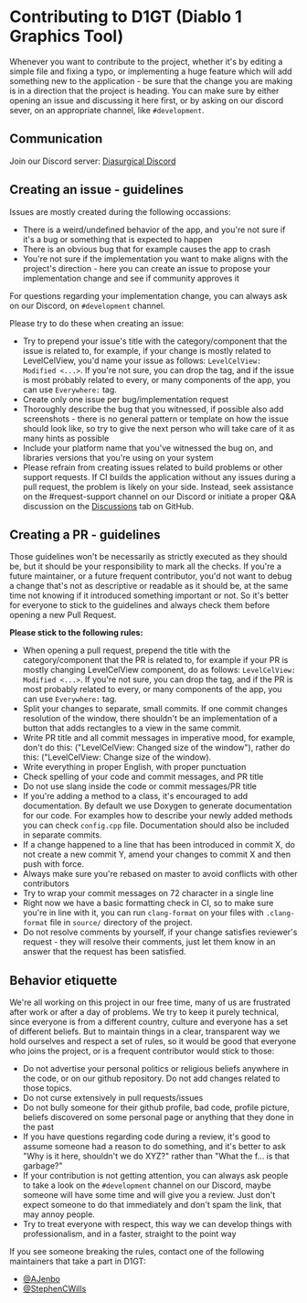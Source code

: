 # Contributing to D1GT (Diablo 1 Graphics Tool)

Whenever you want to contribute to the project, whether it's by editing a simple file and fixing a typo, or implementing a huge feature which will add something new to the application - be sure that the change you are making is in a direction that the project is heading. You can make sure by either opening an issue and discussing it here first, or by asking on our discord sever, on an appropriate channel, like `#development`.

## Communication

Join our Discord server: [Diasurgical Discord](https://discord.gg/devilutionx)

## Creating an issue - guidelines

Issues are mostly created during the following occassions:

* There is a weird/undefined behavior of the app, and you're not sure if it's a bug or something that is expected to happen
* There is an obvious bug that for example causes the app to crash
* You're not sure if the implementation you want to make aligns with the project's direction - here you can create an issue to propose your implementation change and see if community approves it

For questions regarding your implementation change, you can always ask on our Discord, on `#development` channel.

Please try to do these when creating an issue:

* Try to prepend your issue's title with the category/component that the issue is related to, for example, if your change is mostly related to LevelCelView, you'd name your issue as follows: `LevelCelView: Modified <...>`. If you're not sure, you can drop the tag, and if the issue is most probably related to every, or many components of the app, you can use `Everywhere:` tag.
* Create only one issue per bug/implementation request
* Thoroughly describe the bug that you witnessed, if possible also add screenshots - there is no general pattern or template on how the issue should look like, so try to give the next person who will take care of it as many hints as possible
* Include your platform name that you've witnessed the bug on, and libraries versions that you're using on your system
* Please refrain from creating issues related to build problems or other support requests. If CI builds the application without any issues during a pull request, the problem is likely on your side. Instead, seek assistance on the #request-support channel on our Discord or initiate a proper Q&A discussion on the [Discussions](https://github.com/diasurgical/d1-graphics-tool/discussions) tab on GitHub.

## Creating a PR - guidelines

Those guidelines won't be necessarily as strictly executed as they should be, but it should be your responsibility to mark all the checks. If you're a future maintainer, or a future frequent contributor, you'd not want to debug a change that's not as descriptive or readable as it should be, at the same time not knowing if it introduced something important or not. So it's better for everyone to stick to the guidelines and always check them before opening a new Pull Request.

**Please stick to the following rules:**
* When opening a pull request, prepend the title with the category/component that the PR is related to, for example if your PR is mostly changing LevelCelView component, do as follows: `LevelCelView: Modified <...>`. If you're not sure, you can drop the tag, and if the PR is most probably related to every, or many components of the app, you can use `Everywhere:` tag.
* Split your changes to separate, small commits. If one commit changes resolution of the window, there shouldn't be an implementation of a button that adds rectangles to a view in the same commit.
* Write PR title and all commit messages in imperative mood, for example, don't do this: ("LevelCelView: Changed size of the window"), rather do this: ("LevelCelView: Change size of the window).
* Write everything in proper English, with proper punctuation
* Check spelling of your code and commit messages, and PR title
* Do not use slang inside the code or commit messages/PR title
* If you're adding a method to a class, it's encouraged to add documentation. By default we use Doxygen to generate documentation for our code. For examples how to describe your newly added methods you can check `config.cpp` file. Documentation should also be included in separate commits.
* If a change happened to a line that has been introduced in commit X, do not create a new commit Y, amend your changes to commit X and then push with force.
* Always make sure you're rebased on master to avoid conflicts with other contributors
* Try to wrap your commit messages on 72 character in a single line
* Right now we have a basic formatting check in CI, so to make sure you're in line with it, you can run `clang-format` on your files with `.clang-format` file in `source/` directory of the project.
* Do not resolve comments by yourself, if your change satisfies reviewer's request - they will resolve their comments, just let them know in an answer that the request has been satisfied.

## Behavior etiquette

We're all working on this project in our free time, many of us are frustrated after work or after a day of problems. We try to keep it purely technical, since everyone is from a different country, culture and everyone has a set of different beliefs. But to maintain things in a clear, transparent way we hold ourselves and respect a set of rules, so it would be good that everyone who joins the project, or is a frequent contributor would stick to those:

* Do not advertise your personal politics or religious beliefs anywhere in the code, or on our github repository. Do not add changes related to those topics.
* Do not curse extensively in pull requests/issues
* Do not bully someone for their github profile, bad code, profile picture, beliefs discovered on some personal page or anything that they done in the past
* If you have questions regarding code during a review, it's good to assume someone had a reason to do something, and it's better to ask "Why is it here, shouldn't we do XYZ?" rather than "What the f... is that garbage?"
* If your contribution is not getting attention, you can always ask people to take a look on the `#development` channel on our Discord, maybe someone will have some time and will give you a review. Just don't expect someone to do that immediately and don't spam the link, that may annoy people.
* Try to treat everyone with respect, this way we can develop things with professionalism, and in a faster, straight to the point way

If you see someone breaking the rules, contact one of the following maintainers that take a part in D1GT:
- [@AJenbo](https://github.com/AJenbo)
- [@StephenCWills](https://github.com/StephenCWills)

